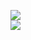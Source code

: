 [![](https://img.shields.io/badge/Made%20With-Github%20Spray-lightgrey.svg?style=for-the-badge&logo=github)](https://github.com/Annihil/github-spray#3894)  
[![](https://i.imgur.com/2DrTn0Z.gif)](https://github.com/Annihil/github-spray)
